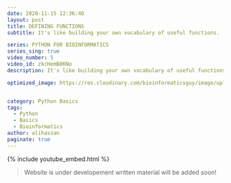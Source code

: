 ```yaml
---
date: 2020-11-15 12:36:40
layout: post
title: DEFINING FUNCTIONS
subtitle: It's like building your own vocabulary of useful functions.

series: PYTHON FOR BIOINFORMATICS
series_sing: true
video_number: 5
video_id: zkcHemB0KNo
description: It's like building your own vocabulary of useful functions.

optimized_image: https://res.cloudinary.com/bioinformaticsguy/image/upload/c_scale,h_380/v1596701389/002%20Python-for-Bioinformatics/Python-for-Bioinformatics-005.png


category: Python Basics
tags:
  - Python
  - Basics
  - Bioinformatics
author: alihassan
paginate: true
---
```


{% include youtube_embed.html %}


> Website is under developement written material will be added soon!
